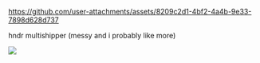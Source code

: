https://github.com/user-attachments/assets/8209c2d1-4bf2-4a4b-9e33-7898d628d737

hndr multishipper (messy and i probably like more)

![](https://github.com/user-attachments/assets/84bae73e-ec13-4654-8ae3-7e652a9ab12f)
